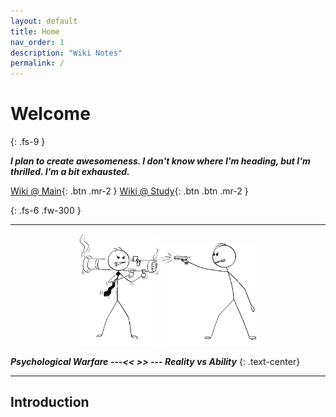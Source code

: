 ```yaml
---
layout: default
title: Home
nav_order: 1
description: "Wiki Notes"
permalink: /
---
```


# Welcome
{: .fs-9 }

__*I plan to create awesomeness. I don't know where I'm heading, but I'm thrilled. I'm a bit exhausted.*__


[Wiki @ Main](https://r8w.github.io/){: .btn .mr-2 } [Wiki @ Study](https://r8w.github.io/notes/){: .btn .btn .mr-2 }

{: .fs-6 .fw-300  }

---

<center><img width="25%" src="media/war.png"> <img width="30%" src="media/clam.png"></center>

__*Psychological Warfare ---<< >> --- Reality vs Ability*__
{: .text-center}


---


## Introduction



